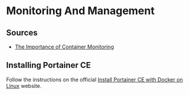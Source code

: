 # Monitoring And Management

## Sources
- [The Importance of Container Monitoring](https://snyk.io/learn/container-security/container-monitoring/)

## Installing Portainer CE

Follow the instructions on the official [Install Portainer CE with Docker on Linux](https://docs.portainer.io/start/install-ce/server/docker/linux) website.
